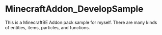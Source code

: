 # MinecraftAddon_DevelopSample
This is a MinecraftBE Addon pack sample for myself. 
There are many kinds of entities, items, particles, and functions.

